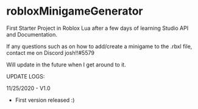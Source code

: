 # robloxMinigameGenerator
First Starter Project in Roblox Lua after a few days of learning Studio API and Documentation.

If any questions such as on how to add/create a minigame to the .rbxl file, contact me on Discord josh!!#5579

Will update in the future when I get around to it.


UPDATE LOGS:


11/25/2020 - V1.0
- First version released :)

